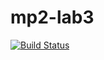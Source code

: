 # mp2-lab3
[![Build Status](https://travis-ci.com/S11as/mp2-lab3.svg?branch=dev)](https://travis-ci.com/S11as/mp2-lab3)